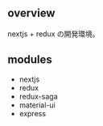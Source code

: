 ## overview
nextjs + redux の開発環境。

## modules
* nextjs
* redux
* redux-saga
* material-ui
* express
